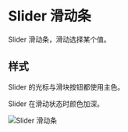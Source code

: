 # Slider 滑动条

Slider 滑动条，滑动选择某个值。

## 样式

<div class="imgblock">
  <div class="sm">
    <p>Slider 的光标与滑块按钮都使用主色。</p>
    <p>Slider 在滑动状态时颜色加深。</p>
  </div>
  <div class="lg">
    <img class="img" src="https://ws1.sinaimg.cn/large/006oPFLAly1frzgrlwbz1j316a0b2wf4.jpg" alt="Slider 滑动条"/>
  </div>
</div>